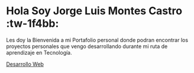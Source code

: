 # Hola Soy Jorge Luis Montes Castro :tw-1f4bb:

Les doy la Bienvenida a mi Portafolio personal donde podran encontrar los proyectos personales que vengo desarrollando durante mi ruta de aprendizaje en Tecnología.

[Desarrollo Web][web]

[web]: https://github.com/jorgeluismontescastro/Portafolio.github.io "portafolio web"
